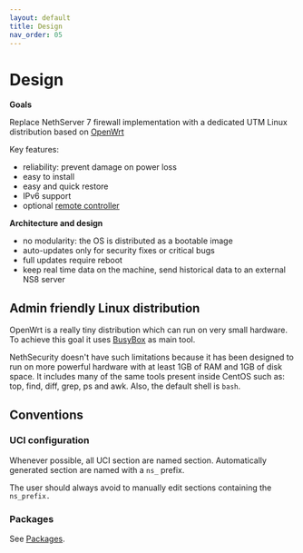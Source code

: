 ```yaml
---
layout: default
title: Design
nav_order: 05
---
```


# Design

**Goals**

Replace NethServer 7 firewall implementation with a dedicated UTM Linux distribution based on [OpenWrt](https://openwrt.org/)

Key features:

- reliability: prevent damage on power loss
- easy to install
- easy and quick restore
- IPv6 support
- optional [remote controller](../packages/ns-plug)

**Architecture and design**

- no modularity: the OS is distributed as a bootable image
- auto-updates only for security fixes or critical bugs
- full updates require reboot
- keep real time data on the machine, send historical data to an external NS8 server


## Admin friendly Linux distribution

OpenWrt is a really tiny distribution which can run on very small hardware.
To achieve this goal it uses [BusyBox](https://busybox.net/) as main tool.

NethSecurity doesn't have such limitations because it has been designed to run
on more powerful hardware with at least 1GB of RAM and 1GB of disk space.
It includes many of the same tools present inside CentOS such as:
top, find, diff, grep, ps and awk.
Also, the default shell is `bash`.

## Conventions

### UCI configuration

Whenever possible, all UCI section are named section.
Automatically generated section are named with a `ns_` prefix.

The user should always avoid to manually edit sections containing the `ns_prefix.`

### Packages

See [Packages](../packages/).

